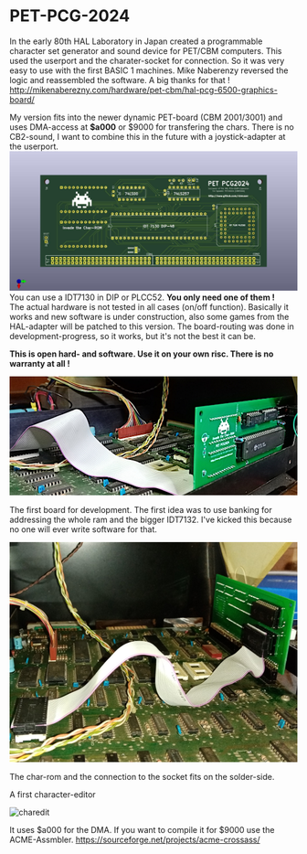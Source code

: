 # PET-PCG-2024
In the early 80th HAL Laboratory in Japan created a programmable character set generator and sound device for PET/CBM computers. This used the userport and the charater-socket for connection. So it was very easy to use with the first BASIC 1 machines. 
Mike Naberenzy reversed the logic and reassembled the software. A big thanks for that !  
http://mikenaberezny.com/hardware/pet-cbm/hal-pcg-6500-graphics-board/

My version fits into the newer dynamic PET-board (CBM 2001/3001) and uses DMA-access at **$a000** or $9000 for transfering the chars. There is no CB2-sound, I want to combine this in the future with a joystick-adapter at the userport.
![PCB](https://github.com/cbmuser/PET-PCG-2024/blob/main/pcg2024_PCB.jpg)
You can use a IDT7130 in DIP or PLCC52. **You only need one of them !**  
The actual hardware is not tested in all cases (on/off function). Basically it works and new software is under construction, also some games from the HAL-adapter will be patched to this version. The board-routing was done in development-progress, so it works, but it's not the best it can be.  

**This is open hard- and software. Use it on your own risc. There is no warranty at all !**

![development](https://github.com/cbmuser/PET-PCG-2024/blob/main/pet_pcg2024.jpg)

The first board for development. The first idea was to use banking for addressing the whole ram and the bigger IDT7132. I've kicked this because no one will ever write software for that.

![development1](https://github.com/cbmuser/PET-PCG-2024/blob/main/pet_pcg_flachband.jpg)

The char-rom and the connection to the socket fits on the solder-side.



A first character-editor 

![charedit](https://github.com/cbmuser/PET-PCG-2024/assets/34414160/4d7a54f9-4bdf-4e4e-bc9e-624cf71814df)

It uses $a000 for the DMA. If you want to compile it for $9000 use the ACME-Assmbler. https://sourceforge.net/projects/acme-crossass/ 

